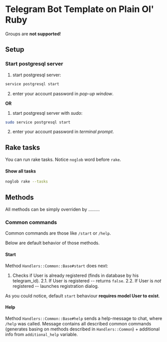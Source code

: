 # Telegram Bot Template on Plain Ol' Ruby

Groups are **not supported**!

## Setup

### Start postgresql server

1. start postgresql server:
``` bash
service postgresql start
```
2. enter your account password in <em>pop-up window</em>.

**OR**

1. start postgresql server with <em>sudo</em>:
``` bash
sudo service postgresql start
```
2. enter your account password in <em>terminal prompt</em>.

## Rake tasks

You can run rake tasks. Notice `noglob` word before `rake`.

#### Show all tasks
``` bash
noglob rake --tasks
```

## Methods

All methods can be simply overriden by .........

### Common commands

Common commands are those like `/start` or `/help`.

Below are default behavior of those methods.

#### Start

Method `Handlers::Common::Base#start` does next:
1. Checks if User is already registered (finds in database by his telegram_id).
2.1. If User is registered -- returns `false`.
2.2. If User is <em>not</em> registered -- launches registration dialog.

As you could notice, default `start` behaviour **requires model User to exist**.

#### Help

Method `Handlers::Common::Base#help` sends a help-message to chat, where `/help` was called.
Message contains all described common commands (generates basing on methods described in `Handlers::Common`) + additional info from `additional_help` variable.
